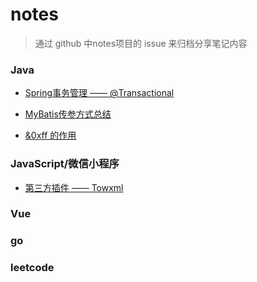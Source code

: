 # notes

> 通过 github 中notes项目的 issue 来归档分享笔记内容

### Java

- [Spring事务管理 —— @Transactional](https://github.com/hjs557523/notes/issues/1)

- [MyBatis传参方式总结](https://github.com/hjs557523/notes/issues/3)

- [&0xff 的作用](https://github.com/hjs557523/notes/issues/4)

### JavaScript/微信小程序
- [第三方插件 —— Towxml](https://github.com/hjs557523/notes/issues/2)

### Vue
### go
### leetcode
